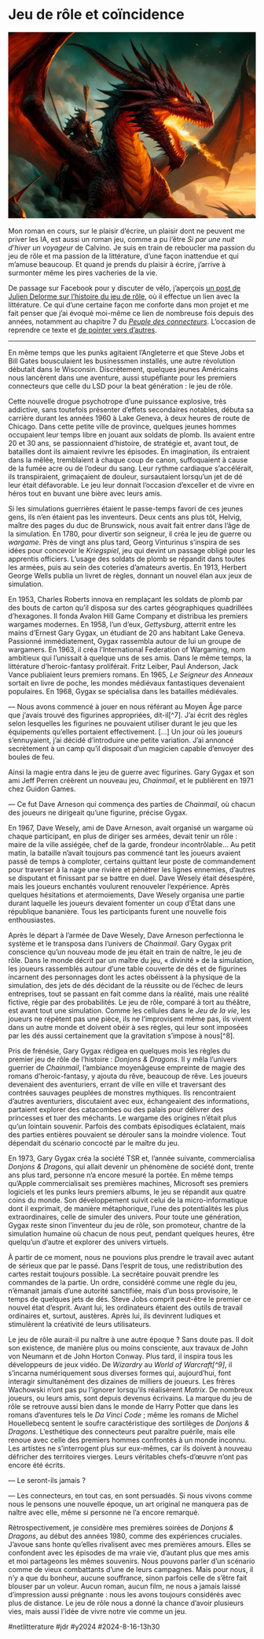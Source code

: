 # Jeu de rôle et coïncidence

![D&D](_i/dragon-jdr.webp)

Mon roman en cours, sur le plaisir d’écrire, un plaisir dont ne peuvent me priver les IA, est aussi un roman jeu, comme a pu l’être *Si par une nuit d’hiver un voyageur* de Calvino. Je suis en train de reboucler ma passion du jeu de rôle et ma passion de la littérature, d’une façon inattendue et qui m’amuse beaucoup. Et quand je prends du plaisir à écrire, j’arrive à surmonter même les pires vacheries de la vie.

De passage sur Facebook pour y discuter de vélo, j’aperçois [un post de Julien Delorme sur l’histoire du jeu de rôle](https://www.facebook.com/julien.tanguy.1293/posts/pfbid0nzsDPcnkLx9Scd21D8U8iTcDqZK5kHptaAY76dNGWxbJT1KJd1g2qdqc4GqTCLH2l), où il effectue un lien avec la littérature. Ce qui d’une certaine façon me conforte dans mon projet et me fait penser que j’ai évoqué moi-même ce lien de nombreuse fois depuis des années, notamment au chapitre 7 du [*Peuple des connecteurs*](../../books/le-peuple/le-peuple-des-connecteurs.md). L’occasion de reprendre ce texte et [de pointer vers d’autres](/tag/jdr).

---

En même temps que les punks agitaient l’Angleterre et que Steve Jobs et Bill Gates bousculaient les businessmen installés, une autre révolution débutait dans le Wisconsin. Discrètement, quelques jeunes Américains nous lancèrent dans une aventure, aussi stupéfiante pour les premiers connecteurs que celle du LSD pour la beat génération : le jeu de rôle.

Cette nouvelle drogue psychotrope d’une puissance explosive, très addictive, sans toutefois présenter d’effets secondaires notables, débuta sa carrière durant les années 1960 à Lake Geneva, à deux heures de route de Chicago. Dans cette petite ville de province, quelques jeunes hommes occupaient leur temps libre en jouant aux soldats de plomb. Ils avaient entre 20 et 30 ans, se passionnaient d’histoire, de stratégie et, avant tout, de batailles dont ils aimaient revivre les épisodes. En imagination, ils entraient dans la mêlée, tremblaient à chaque coup de canon, suffoquaient à cause de la fumée acre ou de l’odeur du sang. Leur rythme cardiaque s’accélérait, ils transpiraient, grimaçaient de douleur, sursautaient lorsqu’un jet de dé leur était défavorable. Le jeu leur donnait l’occasion d’exceller et de vivre en héros tout en buvant une bière avec leurs amis.

Si les simulations guerrières étaient le passe-temps favori de ces jeunes gens, ils n’en étaient pas les inventeurs. Deux cents ans plus tôt, Helvig, maître des pages du duc de Brunswick, nous avait fait entrer dans l’âge de la simulation. En 1780, pour divertir son seigneur, il créa le jeu de guerre ou *wargame*. Près de vingt ans plus tard, Georg Vinturinus s’inspira de ses idées pour concevoir le *Kriegspiel*, jeu qui devint un passage obligé pour les apprentis officiers. L’usage des soldats de plomb se répandit dans toutes les armées, puis au sein des coteries d’amateurs avertis. En 1913, Herbert George Wells publia un livret de règles, donnant un nouvel élan aux jeux de simulation.

En 1953, Charles Roberts innova en remplaçant les soldats de plomb par des bouts de carton qu’il disposa sur des cartes géographiques quadrillées d’hexagones. Il fonda Avalon Hill Game Company et distribua les premiers wargames modernes. En 1958, l’un d’eux, *Gettysburg*, atterrit entre les mains d’Ernest Gary Gygax, un étudiant de 20 ans habitant Lake Geneva. Passionné immédiatement, Gygax rassembla autour de lui un groupe de wargamers. En 1963, il créa l’International Federation of Wargaming, nom ambitieux qui l’unissait à quelque uns de ses amis. Dans le même temps, la littérature d’heroic-fantasy proliférait. Fritz Leiber, Paul Anderson, Jack Vance publiaient leurs premiers romans. En 1965, *Le Seigneur des Anneaux* sortait en livre de poche, les mondes médiévaux fantastiques devenaient populaires. En 1968, Gygax se spécialisa dans les batailles médiévales.

— Nous avons commencé à jouer en nous référant au Moyen Âge parce que j’avais trouvé des figurines appropriées, dit-il[^7]. J’ai écrit des règles selon lesquelles les figurines ne pouvaient utiliser durant le jeu que les équipements qu’elles portaient effectivement. \[…] Un jour où les joueurs s’ennuyaient, j’ai décidé d’introduire une petite variation. J’ai annoncé secrètement à un camp qu’il disposait d’un magicien capable d’envoyer des boules de feu.

Ainsi la magie entra dans le jeu de guerre avec figurines. Gary Gygax et son ami Jeff Perren créèrent un nouveau jeu, *Chainmail*, et le publièrent en 1971 chez Guidon Games.

— Ce fut Dave Arneson qui commença des parties de *Chainmail*, où chacun des joueurs ne dirigeait qu’une figurine, précise Gygax.

En 1967, Dave Wesely, ami de Dave Arneson, avait organisé un wargame où chaque participant, en plus de diriger ses armées, devait tenir un rôle : maire de la ville assiégée, chef de la garde, frondeur incontrôlable… Au petit matin, la bataille n’avait toujours pas commencé tant les joueurs avaient passé de temps à comploter, certains quittant leur poste de commandement pour traverser à la nage une rivière et pénétrer les lignes ennemies, d’autres se disputant et finissant par se battre en duel. Dave Wesely était désespéré, mais les joueurs enchantés voulurent renouveler l’expérience. Après quelques hésitations et atermoiements, Dave Wesely organisa une partie durant laquelle les joueurs devaient fomenter un coup d’État dans une république bananière. Tous les participants furent une nouvelle fois enthousiastes.

Après le départ à l’armée de Dave Wesely, Dave Arneson perfectionna le système et le transposa dans l’univers de *Chainmail*. Gary Gygax prit conscience qu’un nouveau mode de jeu était en train de naître, le jeu de rôle. Dans le monde décrit par un maître du jeu, « divinité » de la simulation, les joueurs rassemblés autour d’une table couverte de dés et de figurines incarnent des personnages dont les actes obéissent à la physique de la simulation, des jets de dés décidant de la réussite ou de l’échec de leurs entreprises, tout se passant en fait comme dans la réalité, mais une réalité fictive, régie par des probabilités. Le jeu de rôle, comparé à tort au théâtre, est avant tout une simulation. Comme les cellules dans le *Jeu de la vie*, les joueurs ne répètent pas une pièce, ils ne l’improvisent même pas, ils vivent dans un autre monde et doivent obéir à ses règles, qui leur sont imposées par les dés aussi certainement que la gravitation s’impose à nous[^8].

Pris de frénésie, Gary Gygax rédigea en quelques mois les règles du premier jeu de rôle de l’histoire : *Donjons & Dragons*. Il y mêla l’univers guerrier de *Chainmail*, l’ambiance moyenâgeuse empreinte de magie des romans d’heroic-fantasy, y ajouta du rêve, beaucoup de rêve. Les joueurs devenaient des aventuriers, errant de ville en ville et traversant des contrées sauvages peuplées de monstres mythiques. Ils rencontraient d’autres aventuriers, discutaient avec eux, échangeaient des informations, partaient explorer des catacombes ou des palais pour délivrer des princesses et tuer des méchants. Le wargame des origines n’était plus qu’un lointain souvenir. Parfois des combats épisodiques éclataient, mais des parties entières pouvaient se dérouler sans la moindre violence. Tout dépendait du scénario concocté par le maître du jeu.

En 1973, Gary Gygax créa la société TSR et, l’année suivante, commercialisa *Donjons & Dragons*, qui allait devenir un phénomène de société dont, trente ans plus tard, personne n’a encore mesuré la portée. En même temps qu’Apple commercialisait ses premières machines, Microsoft ses premiers logiciels et les punks leurs premiers albums, le jeu se répandit aux quatre coins du monde. Son développement suivit celui de la micro-informatique dont il exprimait, de manière métaphorique, l’une des potentialités les plus extraordinaires, celle de simuler des univers. Pour toute une génération, Gygax reste sinon l’inventeur du jeu de rôle, son promoteur, chantre de la simulation humaine où chacun de nous peut, pendant quelques heures, être quelqu’un d’autre et explorer des univers virtuels.

À partir de ce moment, nous ne pouvions plus prendre le travail avec autant de sérieux que par le passé. Dans l’esprit de tous, une redistribution des cartes restait toujours possible. La secrétaire pouvait prendre les commandes de la partie. Un ordre, considéré comme une règle du jeu, n’émanait jamais d’une autorité sanctifiée, mais d’un boss provisoire, le temps de quelques jets de dés. Steve Jobs comprit peut-être le premier ce nouvel état d’esprit. Avant lui, les ordinateurs étaient des outils de travail ordinaires et, surtout, austères. Après lui, ils devinrent ludiques et stimulèrent la créativité de leurs utilisateurs.

Le jeu de rôle aurait-il pu naître à une autre époque ? Sans doute pas. Il doit son existence, de manière plus ou moins consciente, aux travaux de John von Neumann et de John Horton Conway. Plus tard, il inspira tous les développeurs de jeux vidéo. De *Wizardry* au *World of Warcraft[^9]*, il s’incarna numériquement sous diverses formes qui, aujourd’hui, font interagir simultanément des dizaines de milliers de joueurs. Les frères Wachowski n’ont pas pu l’ignorer lorsqu’ils réalisèrent *Matrix*. De nombreux joueurs, ou leurs amis, sont depuis devenus écrivains. La marque du jeu de rôle se retrouve aussi bien dans le monde de Harry Potter que dans les romans d’aventures tels le *Da Vinci Code* ; même les romans de Michel Houellebecq sentent le soufre caractéristique des sortilèges de *Donjons & Dragons*. L’esthétique des connecteurs peut paraître puérile, mais elle renoue avec celle des premiers hommes confrontés à un monde inconnu. Les artistes ne s’interrogent plus sur eux-mêmes, car ils doivent à nouveau défricher des territoires vierges. Leurs véritables chefs-d’œuvre n’ont pas encore été écrits.

— Le seront-ils jamais ?

— Les connecteurs, en tout cas, en sont persuadés. Si nous vivons comme nous le pensons une nouvelle époque, un art original ne manquera pas de naître avec elle, même si personne ne l’a encore remarqué.

Rétrospectivement, je considère mes premières soirées de *Donjons & Dragons*, au début des années 1980, comme des expériences cruciales. J’avoue sans honte qu’elles rivalisent avec mes premières amours. Elles se confondent avec les épisodes de ma vraie vie, d’autant plus que mes amis et moi partageons les mêmes souvenirs. Nous pouvons parler d’un scénario comme de vieux combattants d’une de leurs campagnes. Mais pour nous, il n’y a que du bonheur, aucune souffrance, sinon parfois celle de s’être fait blouser par un voleur. Aucun roman, aucun film, ne nous a jamais laissé d’impression aussi prégnante : nous les avons toujours considérés avec plus de distance. Le jeu de rôle nous a donné la chance d’avoir plusieurs vies, mais aussi l’idée de vivre notre vie comme un jeu.

#netlitterature #jdr #y2024 #2024-8-16-13h30

